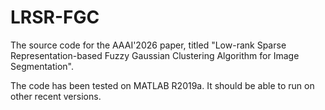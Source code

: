 # LRSR-FGC


The source code for the AAAI'2026 paper, titled "Low-rank Sparse Representation-based Fuzzy Gaussian Clustering Algorithm for Image Segmentation".

The code has been tested on MATLAB R2019a. It should be able to run on other recent versions.
